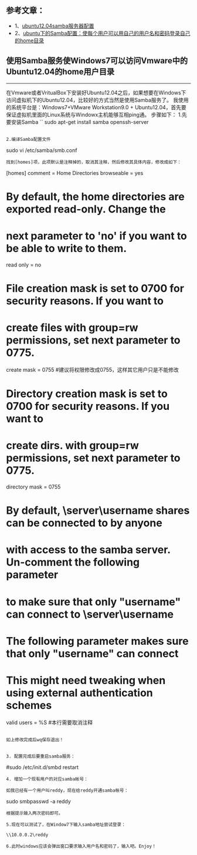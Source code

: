 ## 参考文章：
- 1、[ubuntu12.04samba服务器配置](http://www.cnblogs.com/king-77024128/articles/2666298.html)
- 2、[ubuntu下的Samba配置：使每个用户可以用自己的用户名和密码登录自己的home目录](http://blog.csdn.net/fly_qj/article/details/21744797)

## 使用Samba服务使Windows7可以访问Vmware中的Ubuntu12.04的home用户目录
----------------------------------------------------------------------
在Vmware或者VritualBox下安装好Ubuntu12.04之后，如果想要在Windows下访问虚拟机下的Ubuntu12.04，比较好的方式当然是使用Samba服务了。
我使用的系统平台是：Windows7+VMware Workstation9.0 + Ubuntu12.04，首先要保证虚拟机里面的Linux系统与Windowx主机能够互相ping通。
步骤如下：
1.先要安装Samba
``
sudo apt-get install samba openssh-server
```

2.编译Samba配置文件
```
sudo vi /etc/samba/smb.conf
```
找到[homes]项，此项默认是注释掉的，取消其注释，然后修改其具体内容，修改成如下：
```
[homes]
   comment = Home Directories
   browseable = yes
# By default, the home directories are exported read-only. Change the
# next parameter to 'no' if you want to be able to write to them.
   read only = no
# File creation mask is set to 0700 for security reasons. If you want to
# create files with group=rw permissions, set next parameter to 0775.
   create mask = 0755 #建议将权限修改成0755，这样其它用户只是不能修改
# Directory creation mask is set to 0700 for security reasons. If you want to
# create dirs. with group=rw permissions, set next parameter to 0775.
   directory mask = 0755
# By default, \\server\username shares can be connected to by anyone
# with access to the samba server. Un-comment the following parameter
# to make sure that only "username" can connect to \\server\username
# The following parameter makes sure that only "username" can connect
#
# This might need tweaking when using external authentication schemes
   valid users = %S #本行需要取消注释
```

如上修改完成后wq保存退出！


3. 配置完成后要重启samba服务：
```
#sudo /etc/init.d/smbd restart
```
4. 增加一个现有用户的对应samba帐号：

如我已经有一个用户叫reddy，现在给reddy开通samba帐号：
```
sudo smbpasswd -a reddy
```
根据提示输入两次密码即可。

5.现在可以测试了，在Window7下输入samba地址尝试登录：

\\10.0.0.2\reddy

6.此时windows应该会弹出窗口要求输入用户名和密码了，输入吧。Enjoy！




